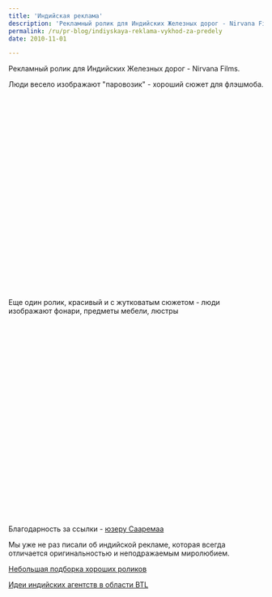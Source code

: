 ```yaml
---
title: 'Индийская реклама'
description: 'Рекламный ролик для Индийских Железных дорог - Nirvana Films. Люди весело изображают &quot;паровозик&quot; - хороший сюжет для флэшмоба.'
permalink: /ru/pr-blog/indiyskaya-reklama-vykhod-za-predely
date: 2010-11-01

---
```


Рекламный ролик для Индийских Железных дорог - Nirvana Films.

Люди весело изображают "паровозик" - хороший сюжет для флэшмоба.

<object width="480" height="385"><param name="movie" value="http://www.youtube.com/v/rzEKCYb6zzU?fs=1&amp;hl=ru_RU"></param><param name="allowFullScreen" value="true"></param><param name="allowscriptaccess" value="always"></param><embed src="http://www.youtube.com/v/rzEKCYb6zzU?fs=1&amp;hl=ru_RU" type="application/x-shockwave-flash" allowscriptaccess="always" allowfullscreen="true" width="480" height="385"></embed></object>

Еще один ролик, красивый и с жутковатым сюжетом - люди изображают фонари, предметы мебели, люстры

<object width="480" height="385"><param name="movie" value="http://www.youtube.com/v/JuhK0opTA2g?fs=1&amp;hl=ru_RU"></param><param name="allowFullScreen" value="true"></param><param name="allowscriptaccess" value="always"></param><embed src="http://www.youtube.com/v/JuhK0opTA2g?fs=1&amp;hl=ru_RU" type="application/x-shockwave-flash" allowscriptaccess="always" allowfullscreen="true" width="480" height="385"></embed></object>

Благодарность за ссылки - <a href="http://www.diary.ru/member/?1416831">юзеру Сааремаа</a>

Мы уже не раз писали об индийской рекламе, которая всегда отличается оригинальностью и неподражаемым миролюбием.

<a href="/ru/pr-blog/review/2008/08-10">Небольшая подборка хороших роликов </a>

<a href="/ru/pr-blog/indian-advertising">Идеи индийских агентств в области BTL</a>

